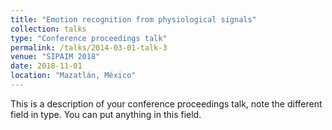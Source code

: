 ```yaml
---
title: "Emotion recognition from physiological signals"
collection: talks
type: "Conference proceedings talk"
permalink: /talks/2014-03-01-talk-3
venue: "SIPAIM 2018"
date: 2018-11-01
location: "Mazatlán, México"
---
```


This is a description of your conference proceedings talk, note the different field in type. You can put anything in this field.
